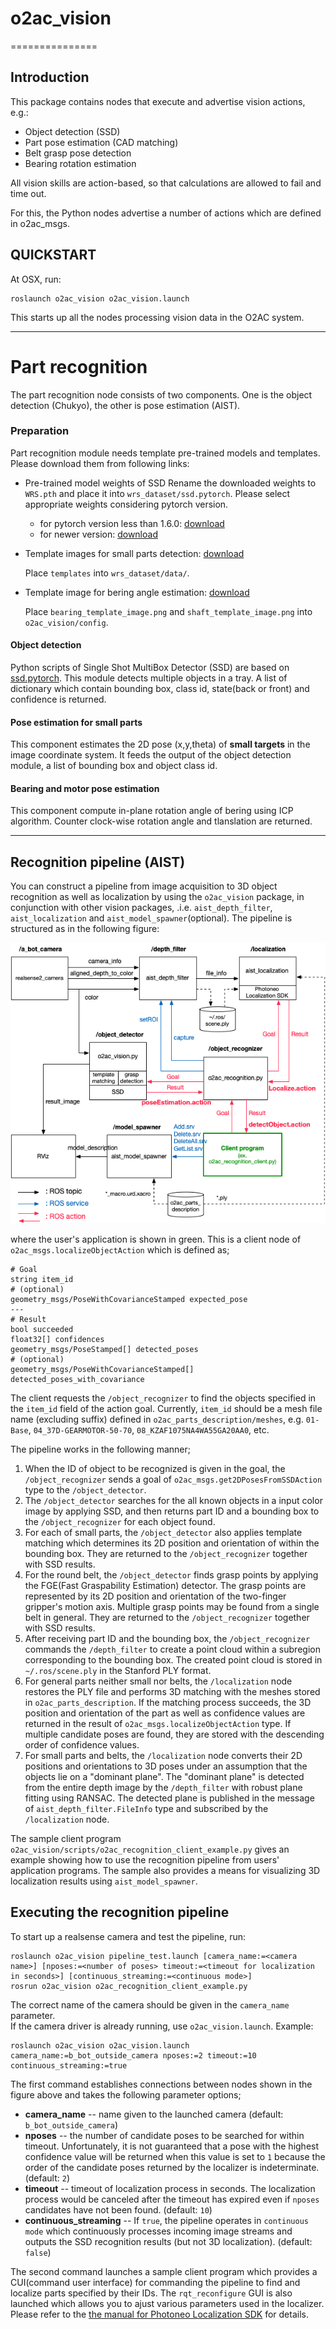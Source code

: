 # o2ac_vision

===============

## Introduction

This package contains nodes that execute and advertise vision actions, e.g.:

- Object detection (SSD)
- Part pose estimation (CAD matching)
- Belt grasp pose detection
- Bearing rotation estimation

All vision skills are action-based, so that calculations are allowed to fail and time out.

For this, the Python nodes advertise a number of actions which are defined in o2ac_msgs.

## QUICKSTART

At OSX, run:
```
roslaunch o2ac_vision o2ac_vision.launch
```

This starts up all the nodes processing vision data in the O2AC system.

---
# Part recognition
The part recognition node consists of two components. One is the object detection (Chukyo), the other is pose estimation (AIST).


### Preparation
Part recognition module needs template pre-trained models and templates.
Please download them from following links:

- Pre-trained model weights of SSD
  Rename the downloaded weights to ```WRS.pth``` and place it into ```wrs_dataset/ssd.pytorch```. Please select appropriate weights considering pytorch version.
  - for pytorch version less than 1.6.0: [download](https://drive.google.com/file/d/1uD31_ptek17DBT_dBTwLWFDgMbUcxd2V/view?usp=sharing)
  - for newer version: [download](https://drive.google.com/file/d/15UXmlxeY3SwAeF70ZU2nCYCDJSVMnCkK/view?usp=sharing)
  
- Template images for small parts detection: [download](https://drive.google.com/file/d/1EVTEMdHeOtzsVI9YkVpjS8h_67EkjK4k/view?usp=sharing)
  
  Place ```templates``` into ```wrs_dataset/data/```.
- Template image for bering angle estimation: [download](https://drive.google.com/drive/folders/1qjwkHFLJ4KVpx1_S5BJLbSMZ4lKvtRPZ?usp=sharing)
  
  Place ```bearing_template_image.png``` and ```shaft_template_image.png``` into ```o2ac_vision/config```.

#### Object detection
Python scripts of Single Shot MultiBox Detector (SSD) are based on [ssd.pytorch](https://github.com/amdegroot/ssd.pytorch).
This module detects multiple objects in a tray. 
A list of dictionary which contain bounding box, class id, state(back or front) and confidence is returned.

#### Pose estimation for small parts
This component estimates the 2D pose (x,y,theta) of **small targets** in the image coordinate system. It feeds the output of the object detection module, a list of bounding box and object class id.

#### Bearing and motor pose estimation
This component compute in-plane rotation angle of bering using ICP algorithm.
Counter clock-wise rotation angle and tlanslation are returned.


---

## Recognition pipeline (AIST)
You can construct a pipeline from image acquisition to 3D object recognition as well as localization by using the `o2ac_vision` package, in conjunction with other vision packages, .i.e. `aist_depth_filter`, `aist_localization` and `aist_model_spawner`(optional).
The pipeline is structured as in the following figure:

![Recognition pipeline](docs/recognition_pipeline.png)

where the user's application is shown in green. This is a client node of `o2ac_msgs.localizeObjectAction` which is defined as;

```
# Goal
string item_id
# (optional)
geometry_msgs/PoseWithCovarianceStamped expected_pose
---
# Result
bool succeeded
float32[] confidences
geometry_msgs/PoseStamped[] detected_poses
# (optional)
geometry_msgs/PoseWithCovarianceStamped[] detected_poses_with_covariance
```

The client requests the `/object_recognizer` to find the objects specified in the `item_id` field of the action goal. Currently, `item_id` should be a mesh file name (excluding suffix) defined in `o2ac_parts_description/meshes`, e.g. `01-Base`, `04_37D-GEARMOTOR-50-70`, `08_KZAF1075NA4WA55GA20AA0`, etc.

The pipeline works in the following manner;

1. When the ID of object to be recognized is given in the goal, the `/object_recognizer` sends a goal of `o2ac_msgs.get2DPosesFromSSDAction` type to the `/object_detector`.
2. The `/object_detector` searches for the all known objects in a input color image by applying SSD, and then returns part ID and a bounding box to the `/object_recognizer` for each object found.
3. For each of small parts, the `/object_detector` also applies template matching which determines its 2D position and orientation of within the bounding box. They are returned to the `/object_recognizer` together with SSD results.
4. For the round belt, the `/object_detector` finds grasp points by applying the FGE(Fast Graspability Estimation) detector. The grasp points are represented by its 2D position and orientation of the two-finger gripper's motion axis. Multiple grasp points may be found from a single belt in general. They are returned to the `/object_recognizer` together with SSD results.
5. After receiving part ID and the bounding box, the `/object_recognizer` commands the `/depth_filter` to create a point cloud within a subregion corresponding to the bounding box. The created point cloud is stored in `~/.ros/scene.ply` in the Stanford PLY format.
6. For general parts neither small nor belts, the `/localization` node restores the PLY file and performs 3D matching with the meshes stored in `o2ac_parts_description`. If the matching process succeeds, the 3D position and orientation of the part as well as confidence values are returned in the result of `o2ac_msgs.localizeObjectAction` type. If multiple candidate poses are found, they are stored with the descending order of confidence values.
7. For small parts and belts, the `/localization` node converts their 2D positions and orientations to 3D poses under an assumption that the objects lie on a "dominant plane". The "dominant plane" is detected from the entire depth image by the `/depth_filter` with robust plane fitting using RANSAC. The detected plane is published in the message of `aist_depth_filter.FileInfo` type and subscribed by the `/localization` node.

The sample client program `o2ac_vision/scripts/o2ac_recognition_client_example.py` gives an example showing how to use the recognition pipeline from users' application programs. The sample also provides a means for visualizing 3D localization results using `aist_model_spawner`.


## Executing the recognition pipeline

To start up a realsense camera and test the pipeline, run:

```
roslaunch o2ac_vision pipeline_test.launch [camera_name:=<camera name>] [nposes:=<number of poses> timeout:=<timeout for localization in seconds>] [continuous_streaming:=<continuous mode>]
rosrun o2ac_vision o2ac_recognition_client_example.py
```

The correct name of the camera should be given in the `camera_name` parameter.  
If the camera driver is already running, use `o2ac_vision.launch`. Example:

```
roslaunch o2ac_vision o2ac_vision.launch camera_name:=b_bot_outside_camera nposes:=2 timeout:=10 continuous_streaming:=true
```

The first command establishes connections between nodes shown in the figure above and takes the following parameter options;
 - **camera_name** -- name given to the launched camera (default: `b_bot_outside_camera`)
 - **nposes** -- the number of candidate poses to be searched for within timeout. Unfortunately, it is not guaranteed that a pose with the highest confidence value will be returned when this value is set to `1` because the order of the candidate poses returned by the localizer is indeterminate. (default: `2`)
 - **timeout** -- timeout of localization process in seconds. The localization process would be canceled after the timeout has expired even if `nposes` candidates have not been found. (default: `10`)
 - **continuous_streaming** -- If `true`, the pipeline operates in `continuous mode` which continuously processes incoming image streams and outputs the SSD recognition results (but not 3D localization). (default: `false`)

The second command launches a sample client program which provides a CUI(command user interface) for commanding the pipeline to find and localize parts specified by their IDs. The `rqt_reconfigure` GUI is also launched which allows you to ajust various parameters used in the localizer. Please refer to the [the manual for Photoneo Localization SDK](https://photoneo.com/files/manuals/LocalizationSDK/LocalizationSDK1.3-UserManual.pdf) for details.

